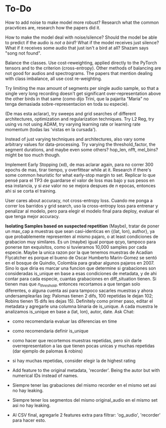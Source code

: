 # To-Do

How to add noise to make model more robust? Research what the common pracvtices are, research how the papers did it.

How to make the model deal with noise/silence? Should the model be able to predict if the audio is *not a bird*? What if the model receives just silence? What if it receives some audio that just isn't a bird at all? Shazam says "song not found".

Balance the classes. Use cost-reweighting, applied directly to the PyTorch tensors and to the criterion (cross-entropy). Other methods of balancing are not good for audios and spectrograms. The papers that mention dealing with class imbalance, all use cost re-weighting.

Try limiting the max amount of segments per single audio sample, so that a single very long recording doesn't get significant over-representation above the other birds in that same (como dijo Trini, que la pajarita "Maria" no tenga demasiada sobre-representacion en toda su especie).

(De mas esta aclarar), try sweeps and grid searches of different architectures, optimization and regularization techniques. Try L2 Reg, try using vs not using ADAM, try varying learning rate or learning rate momentum (todas las 'vistas en la cursada').

Instead of just varying techniques and architectures, also vary some arbitrary values for data-processing. Try varying the threshold_factor, the segment durations, and maybe even some others? hop_len, nfft, mel_bins? might be too much though.

Implement Early Stopping (xd), de mas aclarar again, para no correr 300 epochs de mas, tirar tiempo, y overfittear while at it. Research if there's some common heuristic for what early-stop margin to set. Replicar lo que pensé para el TP3 de guardarse el valor de loss mas bajo y sus pesos en esa instancia, y si *ese* valor no se mejora despues de $n$ epocas, entonces ahi si se corta el training.

User cares about accuracy, not cross-entropy loss. Cuando me ponga a correr los barridos y grid search, uso la cross-entropy loss para entrenar y penalizar al modelo, pero para elegir el modelo final para deploy, evaluar el que tenga mejor accuracy.

**Isolating Samples based on suspected repetition**
(Maybe), tratar de poner un max_cap a muestras que sean casi-identicas en {(lat, lon), author}, ya que probablemente representen al mismo pajaro, o at least condiciones de grabacion muy similares. Es un (maybe) igual porque qcyo, tampoco para ponerse *tan* exquisitos, como si tuvieramos 10,000 samples por cada especie. Maybe la unica razon por la que tenemos muestras de Acadian Flycatcher es porque el bueno de Oscar Humberto Marin-Gomez se sentó en el bosque de Quindio, Colombia para grabar algunos pajaros en 2007. Sino lo que diria es marcar una funcion que determine si grabaciones son consideradas is_unique en base a esas condiciones de metadata, y de ahi contar para cada especie, cuantas grabaciones en diff_situation tienen. Si tienen mas que $n_{threshold}$, entonces recortamos a que tengan solo diferentes, o alguna cuenta asi para tampoco sacarles muestras y ahora undersamplearlas (eg: Palomas tienen 2 difs, 100 repetidas le dejan 102; Robins tienen 15 difs les dejas 15). Definitely como primer paso, editar el metadata y agregarle una columna binaria de is_unique. A cada muestra le analizamos is_unique en base a (lat, lon), autor, date. Ask Chat:

- como recomendaria evaluar las diferencias en time
- como recomendaria definir is_unique
- como hacer que recortemos muestras repetidas, pero sin darle overrepresentation a las que tienen pocas unicas y muchas repetidas (dar ejemplo de palomas & robins)
- si hay muchas repetidas, consider elegir la de highest rating

- Add feature to the original metadata, 'recorder'. Being the autor but with numerical IDs instead of names.
- Siempre tener las grabaciones del mismo recorder en el mismo set asi no hay leaking.
- Siempre tener los segmentos del mismo original_audio en el mismo set asi no hay leaking.
- Al CSV final, agregarle 2 features extra para filtrar: 'og_audio', 'recorder' para hacer esto.